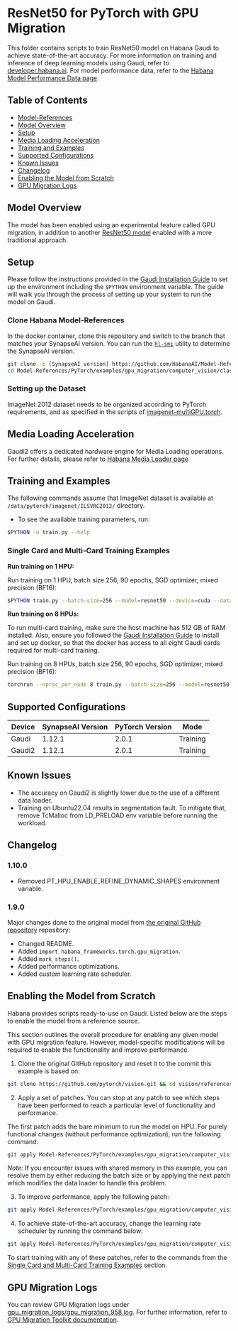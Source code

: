 # ResNet50 for PyTorch with GPU Migration
This folder contains scripts to train ResNet50 model on Habana Gaudi to achieve state-of-the-art accuracy.
For more information on training and inference of deep learning models using Gaudi, refer to [developer.habana.ai](https://developer.habana.ai/resources/).
For model performance data, refer to the [Habana Model Performance Data page](https://developer.habana.ai/resources/habana-training-models/#performance).

## Table of Contents
  - [Model-References](../../../../../../README.md)
  - [Model Overview](#model-overview)
  - [Setup](#setup)
  - [Media Loading Acceleration](#media-loading-acceleration)
  - [Training and Examples](#training-and-examples)
  - [Supported Configurations](#supported-configurations)
  - [Known Issues](#known-issues)
  - [Changelog](#changelog)
  - [Enabling the Model from Scratch](#enabling-the-model-from-scratch)
  - [GPU Migration Logs](#gpu-migration-logs)

## Model Overview
The model has been enabled using an experimental feature called GPU migration, in addition to another [ResNet50 model](../../../../../computer_vision/classification/torchvision/README.md) enabled with a more traditional approach.

## Setup
Please follow the instructions provided in the [Gaudi Installation Guide](https://docs.habana.ai/en/latest/Installation_Guide/index.html) to set up the environment including the `$PYTHON` environment variable.
The guide will walk you through the process of setting up your system to run the model on Gaudi.

### Clone Habana Model-References
In the docker container, clone this repository and switch to the branch that matches your SynapseAI version.
You can run the [`hl-smi`](https://docs.habana.ai/en/latest/Management_and_Monitoring/System_Management_Tools_Guide/System_Management_Tools.html#hl-smi-utility-options) utility to determine the SynapseAI version.

```bash
git clone -b [SynapseAI version] https://github.com/HabanaAI/Model-References
cd Model-References/PyTorch/examples/gpu_migration/computer_vision/classification/torchvision
```

### Setting up the Dataset
ImageNet 2012 dataset needs to be organized according to PyTorch requirements, and as specified in the scripts of [imagenet-multiGPU.torch](https://github.com/soumith/imagenet-multiGPU.torch).

## Media Loading Acceleration
Gaudi2 offers a dedicated hardware engine for Media Loading operations.
For further details, please refer to [Habana Media Loader page](https://docs.habana.ai/en/latest/PyTorch/Habana_Media_Loader_PT/Media_Loader_PT.html)

## Training and Examples

The following commands assume that ImageNet dataset is available at `/data/pytorch/imagenet/ILSVRC2012/` directory.

- To see the available training parameters, run:
```bash
$PYTHON -u train.py --help
```

### Single Card and Multi-Card Training Examples

**Run training on 1 HPU:**

Run training on 1 HPU, batch size 256, 90 epochs, SGD optimizer, mixed precision (BF16):
```bash
$PYTHON train.py --batch-size=256 --model=resnet50 --device=cuda --data-path=/data/pytorch/imagenet/ILSVRC2012 --workers=8 --epochs=90 --opt=sgd --amp
```

**Run training on 8 HPUs:**

To run multi-card training, make sure the host machine has 512 GB of RAM installed.
Also, ensure you followed the [Gaudi Installation Guide](https://docs.habana.ai/en/latest/Installation_Guide/GAUDI_Installation_Guide.html) to install and set up docker, so that the docker has access to all eight Gaudi cards required for multi-card training.

Run training on 8 HPUs, batch size 256, 90 epochs, SGD optimizer, mixed precision (BF16):
```bash
torchrun --nproc_per_node 8 train.py --batch-size=256 --model=resnet50 --device=cuda --data-path=/data/pytorch/imagenet/ILSVRC2012 --workers=8 --epochs=90 --opt=sgd --amp
```

## Supported Configurations
| Device  | SynapseAI Version | PyTorch Version | Mode |
|---------|-------------------|-----------------|-------|
| Gaudi   | 1.12.1             | 2.0.1          | Training |
| Gaudi2  | 1.12.1             | 2.0.1          | Training |

## Known Issues
* The accuracy on Gaudi2 is slightly lower due to the use of a different data loader.
* Training on Ubuntu22.04 results in segmentation fault. To mitigate that, remove TcMalloc from LD_PRELOAD env variable before running the workload.

## Changelog
### 1.10.0
* Removed PT_HPU_ENABLE_REFINE_DYNAMIC_SHAPES environment variable.
### 1.9.0
Major changes done to the original model from [the original GitHub repository](https://github.com/pytorch/vision/tree/900982fccb88d1220cac5b1dad9ae37dd7554f2e/references/classification) repository:
* Changed README.
* Added `import habana_frameworks.torch.gpu_migration`.
* Added `mark_steps()`.
* Added performance optimizations.
* Added custom learning rate scheduler.

## Enabling the Model from Scratch
Habana provides scripts ready-to-use on Gaudi.
Listed below are the steps to enable the model from a reference source.

This section outlines the overall procedure for enabling any given model with GPU migration feature.
However, model-specific modifications will be required to enable the functionality and improve performance.

1. Clone the original GitHub repository and reset it to the commit this example is based on:
```bash
git clone https://github.com/pytorch/vision.git && cd vision/references/classification && git reset --hard 900982fccb88d1220cac5b1dad9ae37dd7554f2e
```

2. Apply a set of patches.
You can stop at any patch to see which steps have been performed to reach a particular level of functionality and performance.

The first patch adds the bare minimum to run the model on HPU. For purely functional changes (without performance optimization), run the following command:
```bash
git apply Model-References/PyTorch/examples/gpu_migration/computer_vision/classification/torchvision/patches/minimal_changes.diff
```

*Note:* If you encounter issues with shared memory in this example, you can resolve them by either reducing the batch size or by applying the next patch which modifies the data loader to handle this problem.

3. To improve performance, apply the following patch:
```bash
git apply Model-References/PyTorch/examples/gpu_migration/computer_vision/classification/torchvision/patches/performance_improvements.diff
```

4. To achieve state-of-the-art accuracy, change the learning rate scheduler by running the command below:
```bash
git apply Model-References/PyTorch/examples/gpu_migration/computer_vision/classification/torchvision/patches/lr_scheduler.diff
```

To start training with any of these patches, refer to the commands from the [Single Card and Multi-Card Training Examples](#single-card-and-multi-card-training-examples) section.

## GPU Migration Logs
You can review GPU Migration logs under [gpu_migration_logs/gpu_migration_958.log](gpu_migration_logs/gpu_migration_958.log).
For further information, refer to [GPU Migration Toolkit documentation](https://docs.habana.ai/en/latest/PyTorch/PyTorch_Model_Porting/GPU_Migration_Toolkit/GPU_Migration_Toolkit.html#enabling-logging-feature).
